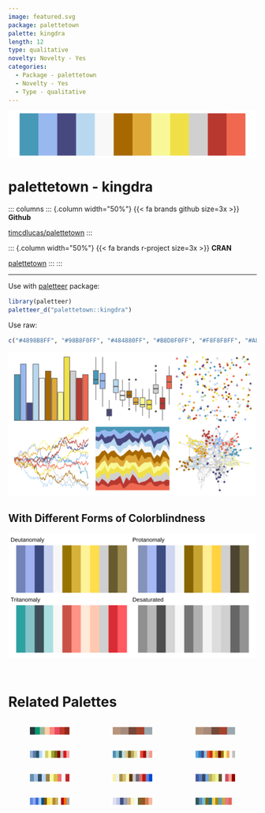 ```yaml
---
image: featured.svg
package: palettetown
palette: kingdra
length: 12
type: qualitative
novelty: Novelty - Yes
categories:
  - Package - palettetown
  - Novelty - Yes
  - Type - qualitative
---
```


![](featured.svg)

# palettetown - kingdra 

::: columns
::: {.column width="50%"}
{{< fa brands github size=3x >}}
**Github**

[timcdlucas/palettetown](https://github.com/timcdlucas/palettetown)
:::

::: {.column width="50%"}
{{< fa brands r-project size=3x >}}
**CRAN**

[palettetown](https://CRAN.R-project.org/package=palettetown)
:::
:::

<hr> 

Use with [paletteer](https://emilhvitfeldt.github.io/paletteer/) package:

```r
library(paletteer)
paletteer_d("palettetown::kingdra")
```

Use raw:

```r
c("#4898B8FF", "#98B8F0FF", "#484880FF", "#B8D8F0FF", "#F8F8F8FF", "#A86800FF", "#E0A838FF", "#F8F898FF", "#F0E048FF", "#D0D0D0FF", "#B83830FF", "#F06850FF")
``` 

![](examples.png) <br>

## With Different Forms of Colorblindness

![](colorblind.svg) 

<br>

# Related Palettes

<div class="list" style="display: grid; grid-template-columns: auto auto auto;"> <figure class="figure">
<a href="../../awtools/a_palette/"> <img src="../../awtools/a_palette/featured.svg" style="width: 100%;" class="figure-img"></a>
</figure> <figure class="figure">
<a href="../../ButterflyColors/hamadryas_feronia/"> <img src="../../ButterflyColors/hamadryas_feronia/featured.svg" style="width: 100%;" class="figure-img"></a>
</figure> <figure class="figure">
<a href="../../ButterflyColors/hamadryas_feronia/"> <img src="../../ButterflyColors/hamadryas_feronia/featured.svg" style="width: 100%;" class="figure-img"></a>
</figure> <figure class="figure">
<a href="../../palettetown/golduck/"> <img src="../../palettetown/golduck/featured.svg" style="width: 100%;" class="figure-img"></a>
</figure> <figure class="figure">
<a href="../../palettetown/nidoqueen/"> <img src="../../palettetown/nidoqueen/featured.svg" style="width: 100%;" class="figure-img"></a>
</figure> <figure class="figure">
<a href="../../palettetown/feraligatr/"> <img src="../../palettetown/feraligatr/featured.svg" style="width: 100%;" class="figure-img"></a>
</figure> <figure class="figure">
<a href="../../palettetown/horsea/"> <img src="../../palettetown/horsea/featured.svg" style="width: 100%;" class="figure-img"></a>
</figure> <figure class="figure">
<a href="../../palettetown/togepi/"> <img src="../../palettetown/togepi/featured.svg" style="width: 100%;" class="figure-img"></a>
</figure> <figure class="figure">
<a href="../../palettetown/qwilfish/"> <img src="../../palettetown/qwilfish/featured.svg" style="width: 100%;" class="figure-img"></a>
</figure> <figure class="figure">
<a href="../../palettetown/lanturn/"> <img src="../../palettetown/lanturn/featured.svg" style="width: 100%;" class="figure-img"></a>
</figure> <figure class="figure">
<a href="../../palettetown/seel/"> <img src="../../palettetown/seel/featured.svg" style="width: 100%;" class="figure-img"></a>
</figure> <figure class="figure">
<a href="../../palettetown/surskit/"> <img src="../../palettetown/surskit/featured.svg" style="width: 100%;" class="figure-img"></a>
</figure> 
</div>
